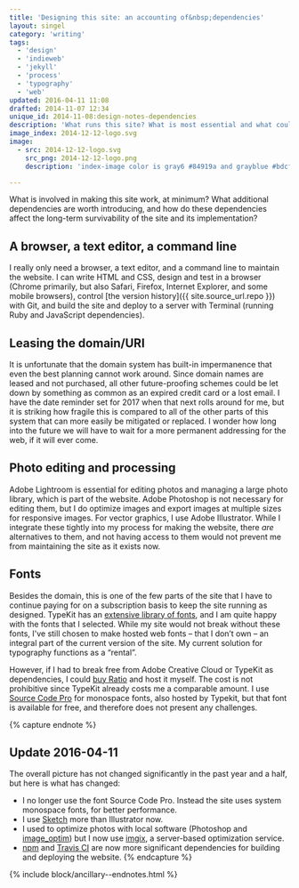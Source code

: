 ```yaml
---
title: 'Designing this site: an accounting of&nbsp;dependencies'
layout: singel
category: 'writing'
tags:
  - 'design'
  - 'indieweb'
  - 'jekyll'
  - 'process'
  - 'typography'
  - 'web'
updated: 2016-04-11 11:08
drafted: 2014-11-07 12:34
unique_id: 2014-11-08:design-notes-dependencies
description: 'What runs this site? What is most essential and what could affect its long-term survivability?'
image_index: 2014-12-12-logo.svg
image:
  - src: 2014-12-12-logo.svg
    src_png: 2014-12-12-logo.png
    description: 'index-image color is gray6 #84919a and grayblue #bdcfdb'

---
```


What is involved in making this site work, at minimum? What additional dependencies are worth introducing, and how do these dependencies affect the long-term survivability of the site and its implementation?

## A browser, a text editor, a command line

I really only need a browser, a text editor, and a command line to maintain the website. I can write HTML and CSS, design and test in a browser (Chrome primarily, but also Safari, Firefox, Internet Explorer, and some mobile browsers), control [the version history]({{ site.source_url.repo }}) with Git, and build the site and deploy to a server with Terminal (running Ruby and JavaScript dependencies).

## Leasing the domain/URI

It is unfortunate that the domain system has built-in impermanence that even the best planning cannot work around. Since domain names are leased and not purchased, all other future-proofing schemes could be let down by something as common as an expired credit card or a lost email. I have the date reminder set for 2017 when that next rolls around for me, but it is striking how fragile this is compared to all of the other parts of this system that can more easily be mitigated or replaced. I wonder how long into the future we will have to wait for a more permanent addressing for the web, if it will ever come.

## Photo editing and processing

Adobe Lightroom is essential for editing photos and managing a large photo library, which is part of the website. Adobe Photoshop is not necessary for editing them, but I do optimize images and export images at multiple sizes for responsive images. For vector graphics, I use Adobe Illustrator. While I integrate these tightly into my process for making the website, there *are* alternatives to them, and not having access to them would not prevent me from maintaining the site as it exists now.

## Fonts

Besides the domain, this is one of the few parts of the site that I have to continue paying for on a subscription basis to keep the site running as designed. TypeKit has an [extensive library of fonts](https://typekit.com/fonts), and I am quite happy with the fonts that I selected. While my site would not break without these fonts, I've still chosen to make hosted web fonts – that I don’t own – an integral part of the current version of the site. My current solution for typography functions as a “rental”.

However, if I had to break free from Adobe Creative Cloud or TypeKit as dependencies, I could [buy Ratio](http://cargocollective.com/pstype/Ratio) and host it myself. The cost is not prohibitive since TypeKit already costs me a comparable amount. I use [Source Code Pro](http://adobe-fonts.github.io/source-code-pro/) for monospace fonts, also hosted by Typekit, but that font is available for free, and therefore does not present any challenges.

{% capture endnote %}
## Update 2016-04-11

The overall picture has not changed significantly in the past year and a half, but here is what has changed:

- I no longer use the font Source Code Pro. Instead the site uses system monospace fonts, for better performance.
- I use [Sketch](http://sketchapp.com/) more than Illustrator now.
- I used to optimize photos with local software (Photoshop and [image_optim](https://github.com/toy/image_optim)) but I now use [imgix](https://www.imgix.com), a server-based optimization service.
- [npm](https://www.npmjs.com/) and [Travis CI](https://travis-ci.org/) are now more significant dependencies for building and deploying the website.
{% endcapture %}

{% include block/ancillary--endnotes.html %}
